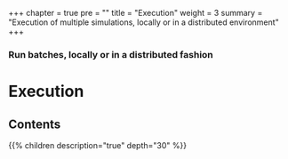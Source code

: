 +++
chapter = true
pre = ""
title = "Execution"
weight = 3
summary = "Execution of multiple simulations, locally or in a distributed environment"
+++

### Run batches, locally or in a distributed fashion

# Execution

## Contents

{{% children description="true" depth="30" %}}
